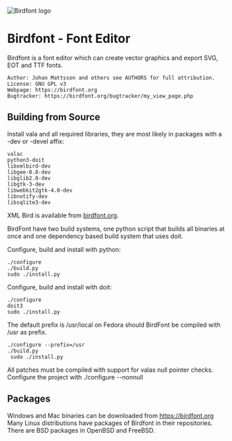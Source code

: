 ![Birdfont logo][birdfont]

# Birdfont - Font Editor

Birdfont is a font editor which can create vector graphics and
export SVG, EOT and TTF fonts.

    Author: Johan Mattsson and others see AUTHORS for full attribution.
    License: GNU GPL v3
    Webpage: https://birdfont.org
    Bugtracker: https://birdfont.org/bugtracker/my_view_page.php

## Building from Source

Install vala and all required libraries, they are most likely in
packages with a -dev or -devel affix:

    valac
    python3-doit
    libxmlbird-dev
    libgee-0.8-dev
    libglib2.0-dev 
    libgtk-3-dev 
    libwebkit2gtk-4.0-dev
    libnotify-dev
    libsqlite3-dev

XML Bird is available from [birdfont.org][xmlbird].

BirdFont have two build systems, one python script that builds all
binaries at once and one dependency based build system that uses
doit.

Configure, build and install with python:

    ./configure
    ./build.py
    sudo ./install.py

Configure, build and install with doit:

    ./configure
    doit3
    sudo ./install.py

The default prefix is /usr/local on Fedora should BirdFont be compiled with
/usr as prefix.

    ./configure --prefix=/usr
    ./build.py
     sudo ./install.py

All patches must be compiled with support for valas null pointer checks.
Configure the project with ./configure --nonnull 

## Packages

Windows and Mac binaries can be downloaded from
https://birdfont.org Many Linux distributions have packages of
Birdfont in their repositories. There are BSD packages in OpenBSD and FreeBSD.

[birdfont]: https://birdfont.org/images/birdfont_logo2.png "Birdfont logo"
[xmlbird]: https://birdfont.org/xmlbird.php "XML Bird – XML Parser for programs written in VALA"

